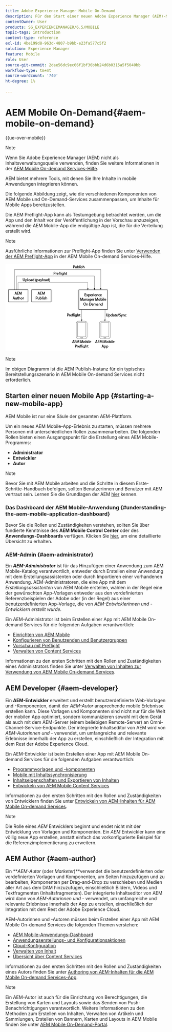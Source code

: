 ```yaml
---
title: Adobe Experience Manager Mobile On-Demand
description: Für den Start einer neuen Adobe Experience Manager (AEM)-Mobile-App ist eine Zusammenführung von Rollen erforderlich, bevor sie zur Inhaltsbearbeitung bereit ist. Auf dieser Seite finden Sie Informationen zu den ersten Schritten mit AEM Mobile On-Demand-Services.
contentOwner: User
products: SG_EXPERIENCEMANAGER/6.5/MOBILE
topic-tags: introduction
content-type: reference
exl-id: 4be199d8-963d-4807-b9bb-e23fa577c5f2
solution: Experience Manager
feature: Mobile
role: User
source-git-commit: 2dae56dc9ec66f1bf36bbb24d6b0315a5f5040bb
workflow-type: tm+mt
source-wordcount: '740'
ht-degree: 1%

---
```


# AEM Mobile On-Demand{#aem-mobile-on-demand}

{{ue-over-mobile}}

>[!NOTE]
>
>Wenn Sie Adobe Experience Manager (AEM) nicht als Inhaltsverwaltungsquelle verwenden, finden Sie weitere Informationen in der [AEM Mobile On-demand Services-Hilfe](https://helpx.adobe.com/digital-publishing-solution/topics.html).

AEM bietet mehrere Tools, mit denen Sie Ihre Inhalte in mobile Anwendungen integrieren können.

Die folgende Abbildung zeigt, wie die verschiedenen Komponenten von AEM Mobile und On-Demand-Services zusammenpassen, um Inhalte für Mobile Apps bereitzustellen.

Die AEM Preflight-App kann als Testumgebung betrachtet werden, um die App und den Inhalt vor der Veröffentlichung in der Vorschau anzuzeigen, während die AEM Mobile-App die endgültige App ist, die für die Verteilung erstellt wird.

>[!NOTE]
>
>Ausführliche Informationen zur Preflight-App finden Sie unter [Verwenden der AEM Preflight-App](https://helpx.adobe.com/digital-publishing-solution/help/preflight-app.html) in der AEM Mobile On-demand Services-Hilfe.

![chlimage_1-171](assets/chlimage_1-171.png)

>[!NOTE]
>
>Im obigen Diagramm ist die AEM Publish-Instanz für ein typisches Bereitstellungsszenario in AEM Mobile On-demand Services nicht erforderlich.

## Starten einer neuen Mobile App {#starting-a-new-mobile-app}

AEM Mobile ist nur eine Säule der gesamten AEM-Plattform.

Um ein neues AEM Mobile-App-Erlebnis zu starten, müssen mehrere Personen mit unterschiedlichen Rollen zusammenarbeiten. Die folgenden Rollen bieten einen Ausgangspunkt für die Erstellung eines AEM Mobile-Programms:

* **Administrator**
* **Entwickler**
* **Autor**

>[!NOTE]
>
>Bevor Sie mit AEM Mobile arbeiten und die Schritte in diesem Erste-Schritte-Handbuch befolgen, sollten Benutzerinnen und Benutzer mit AEM vertraut sein. Lernen Sie die Grundlagen der AEM [hier](/help/sites-deploying/deploy.md) kennen.

### Das Dashboard der AEM Mobile-Anwendung {#understanding-the-aem-mobile-application-dashboard}

Bevor Sie die Rollen und Zuständigkeiten verstehen, sollten Sie über fundierte Kenntnisse des **AEM Mobile Control Center** oder des **Anwendungs-Dashboards** verfügen. Klicken Sie [hier](/help/mobile/mobile-apps-ondemand-application-dashboard.md), um eine detaillierte Übersicht zu erhalten.

### AEM-Admin {#aem-administrator}

Ein ***AEM-Administrator*** ist für das Hinzufügen einer Anwendung zum AEM Mobile-Katalog verantwortlich, entweder durch Erstellen einer Anwendung mit dem Erstellungsassistenten oder durch Importieren einer vorhandenen Anwendung. AEM-Administratoren, die eine App mit dem *Erstellungsassistenten* von AEM Mobile erstellen, wählen in der Regel eine der gewünschten App-Vorlagen entweder aus den vordefinierten Referenzbeispielen der Adobe oder (in der Regel) aus einer benutzerdefinierten App-Vorlage, die von *AEM-Entwicklerinnen und -Entwicklern erstellt wurde.*

Ein AEM-Administrator ist beim Erstellen einer App mit AEM Mobile On-demand Services für die folgenden Aufgaben verantwortlich:

* [Einrichten von AEM Mobile](/help/mobile/aem-mobile-setup.md)
* [Konfigurieren von Benutzenden und Benutzergruppen](/help/mobile/aem-mobile-configure-users.md)
* [Vorschau mit Preflight](/help/mobile/aem-mobile-manage-ondemand-services.md)
* [Verwalten von Content Services](/help/mobile/developing-content-services.md)

Informationen zu den ersten Schritten mit den Rollen und Zuständigkeiten eines Administrators finden Sie unter [Verwalten von Inhalten zur Verwendung von AEM Mobile On-demand Services](/help/mobile/aem-mobile.md).

## AEM Developer {#aem-developer}

Ein **AEM-Entwickler** erweitert und erstellt benutzerdefinierte Web-Vorlagen und -Komponenten, damit der *AEM-Autor* ansprechende mobile Erlebnisse erstellen kann. Diese Vorlagen und Komponenten sind nicht nur für die Welt der mobilen App optimiert, sondern kommunizieren sowohl mit dem Gerät als auch mit dem AEM-Server (einem beliebigen Remote-Server) an Omni-Channel-Service-Endpunkte. Der integrierte Inhaltseditor von AEM wird von *AEM-Autorinnen und -* verwendet, um umfangreiche und relevante Erlebnisse innerhalb der App zu erstellen, einschließlich der Integration mit dem Rest der Adobe Experience Cloud.

Ein AEM-Entwickler ist beim Erstellen einer App mit AEM Mobile On-demand Services für die folgenden Aufgaben verantwortlich:

* [Programmvorlagen und -komponenten](/help/mobile/app-templates-and-components1.md)
* [Mobile mit Inhaltssynchronisierung](/help/mobile/mobile-ondemand-contentsync.md)
* [Inhaltseigenschaften und Exportieren von Inhalten](/help/mobile/on-demand-content-properties-exporting.md)
* [Entwickeln von AEM Mobile Content Services](/help/mobile/developing-content-services.md)

Informationen zu den ersten Schritten mit den Rollen und Zuständigkeiten von Entwicklern finden Sie unter [Entwickeln von AEM-Inhalten für AEM Mobile On-demand Services](/help/mobile/aem-mobile-on-demand.md).

>[!NOTE]
>
>Die Rolle eines *AEM* Entwicklers beginnt und endet nicht mit der Entwicklung von Vorlagen und Komponenten. Ein *AEM* Entwickler kann eine völlig neue App erstellen, anstatt einfach das vorkonfigurierte Beispiel für die Referenzimplementierung zu erweitern.

## AEM Author {#aem-author}

Ein ***AEM-Autor* (oder *Marketer*)**verwendet die benutzerdefinierten oder vordefinierten Vorlagen und Komponenten, um Seiten hinzuzufügen und zu bearbeiten, Komponenten per Drag-and-Drop zu verschieben und Medien aller Art aus dem DAM hinzuzufügen, einschließlich Bildern, Videos und Textfragmenten (Inhaltsfragmenten). Der integrierte Inhaltseditor von AEM wird dann von *AEM-Autorinnen und -* verwendet, um umfangreiche und relevante Erlebnisse innerhalb der App zu erstellen, einschließlich der Integration mit dem Rest der Adobe Experience Cloud.

AEM-Autorinnen und -Autoren müssen beim Erstellen einer App mit AEM Mobile On-demand Services die folgenden Themen verstehen:

* [AEM Mobile-Anwendungs-Dashboard](/help/mobile/mobile-apps-ondemand-application-dashboard.md)
* [Anwendungserstellungs- und Konfigurationsaktionen](/help/mobile/mobile-apps-ondemand-application-create-configure-action.md)
* [Cloud-Konfiguration](/help/mobile/mobile-on-demand-associating-an-on-demand-app-to-cloud-configuration.md)
* [Verwalten von Inhalt](/help/mobile/mobile-apps-ondemand-manage-content-ondemand.md)
* [Übersicht über Content Services](/help/mobile/develop-content-as-a-service.md)

Informationen zu den ersten Schritten mit den Rollen und Zuständigkeiten eines Autors finden Sie unter [Authoring von AEM-Inhalten für die AEM Mobile On-demand Services-App](/help/mobile/mobile-apps-ondemand.md).

>[!NOTE]
>
>Ein AEM-Autor ist auch für die Einrichtung von Berechtigungen, die Erstellung von Karten und Layouts sowie das Senden von Push-Benachrichtigungen verantwortlich. Weitere Informationen zu den Methoden zum Erstellen von Inhalten, Verwalten von Artikeln und Sammlungen, Erstellen von Bannern, Karten und Layouts in AEM Mobile finden Sie unter [AEM Mobile On-Demand-Portal](https://helpx.adobe.com/digital-publishing-solution/topics.html#dynamicpod_reference_2).
